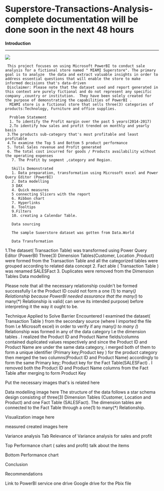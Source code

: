 # Superstore-Transactions-Analysis- complete documentation will be done soon in the next 48 hours
**Introduction**
***
![](Maven(1).jpg)

     This project focuses on using Microsoft PowerBI to conduct sale analysis for a fictional store named " MIAMI Superstore". The primary goal is to analyze  the data and extract valuable insights in order to address essential questions that will enable the store to make informed decisions that's data-driven 
     Disclaimer: Please note that the dataset used and report generated in this context are purely fictional and do not represent any specific company ,country or institution.  They have been solely created for the purpose of demonstrating the capabilities of PowerBI .
      MIAMI store is a fictional store that sells three(3) categories of products:Technology, Furniture and office supplies.

      Problem Statement
      1. To identify the Profit margin over the past 5 years(2014-2017)
      2.To identify how sales and profit trended on monthly and yearly basis 
     3.The products sub-category that's most profitable and least profitable 
     4.To examine the Top 5 and Bottom 5 product performance 
     5. Total Sales revenue and Profit generated
     6. The total cost incurred for goods / Products availability without the operating expenses
       7. The Profit by segment ,category and Region.

       Skills Demonstrated 
       1. Data preparation, transformation using Microsoft excel and Power Query Editor (PowerBI)
       2. Data modelling
       3 DAX
       4. Quick measures 
       5 connecting Slicers with the report
       6. Ribbon chart 
       7. Hyperlinks 
       8. Tooltips
       9.Filters
       10. creating a Calendar Table.
       
       Data sourcing 
       
       The sample Suoerstore dataset was gotten from Data.World
       
       Data Transformation 
       
1.The dataset( Transaction Table) was transformed using Power Query Editor (PowerBI)
Three(3) Dimension Tables(Customer, Location ,Product) were formed from the Transaction Table and all the categorized tables were grouped according to related data concept
2. Fact able ( Transaction Table ) was renamed SALESFact
3. Duplicates were removed from the Dimension Tables 
Data modelling

Please note that all the necessary relationship couldn't  be formed  successfully I.e the Product ID could not form a one (1) to many(*)  Relationship because PowerBI needed assurance that the many(*) to many(*) Relationship is valid( can serve its intended purpose) before interpreting it the way it ought to be.

Technique Applied to Solve Barrier Encountered 
I examined the dataset( Transaction Table ) from the  secondary source (where I imported the file from I.e Microsoft excel) in order to verify if any many(*) to many (*) Relationship was formed in any of the data category I.e the dimension tables . I realized the Product ID and Product Name fields/columns
contained duplicated values respectively and since the Product ID and Product Name are under the same data category,  i merged both of them to form a unique identifier (Primary key;Product key ) for the product category then merged the two columns(Product ID and Product Name) accordingly to form the same Primary key;
Product key for the Fact Table(SALESFact) .
I removed both the Product ID and Product Name columns from the Fact Table after merging to form Product Key

Put the necessary images that's is related here


Data modelling image here 
 The structure of the data follows a star schema design consisting of three(3) Dimension Tables (Customer, Location and Product) and one Fact Table (SALESFact). The dimension tables are connected  to the Fact Table through a one(1) to many(*)
Relationship. 

Visualization image here 



measured created images here



Variance analysis Tab
Relevance of Variance analysis for sales and profit 

Top Performance chart ( sales and profit)
talk about the items 


Bottom Performance chart


Conclusion



Recommendations





Link to PowerBI service
one drive Google drive for the Pbix file 
